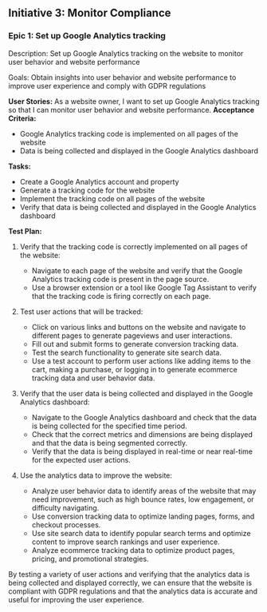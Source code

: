 ## Initiative 3: Monitor Compliance

### Epic 1: Set up Google Analytics tracking

Description: Set up Google Analytics tracking on the website to monitor user behavior and website performance

Goals: Obtain insights into user behavior and website performance to improve user experience and comply with GDPR regulations

**User Stories:**
As a website owner, I want to set up Google Analytics tracking so that I can monitor user behavior and website performance.
**Acceptance Criteria:**

- Google Analytics tracking code is implemented on all pages of the website
- Data is being collected and displayed in the Google Analytics dashboard

**Tasks:**

- Create a Google Analytics account and property
- Generate a tracking code for the website
- Implement the tracking code on all pages of the website
- Verify that data is being collected and displayed in the Google Analytics dashboard

**Test Plan:**

1.  Verify that the tracking code is correctly implemented on all pages of the website:

    - Navigate to each page of the website and verify that the Google Analytics tracking code is present in the page source.
    - Use a browser extension or a tool like Google Tag Assistant to verify that the tracking code is firing correctly on each page.

2.  Test user actions that will be tracked:

    - Click on various links and buttons on the website and navigate to different pages to generate pageviews and user interactions.
    - Fill out and submit forms to generate conversion tracking data.
    - Test the search functionality to generate site search data.
    - Use a test account to perform user actions like adding items to the cart, making a purchase, or logging in to generate ecommerce tracking data and user behavior data.

3.  Verify that the user data is being collected and displayed in the Google Analytics dashboard:

    - Navigate to the Google Analytics dashboard and check that the data is being collected for the specified time period.
    - Check that the correct metrics and dimensions are being displayed and that the data is being segmented correctly.
    - Verify that the data is being displayed in real-time or near real-time for the expected user actions.

4.  Use the analytics data to improve the website:
    - Analyze user behavior data to identify areas of the website that may need improvement, such as high bounce rates, low engagement, or difficulty navigating.
    - Use conversion tracking data to optimize landing pages, forms, and checkout processes.
    - Use site search data to identify popular search terms and optimize content to improve search rankings and user experience.
    - Analyze ecommerce tracking data to optimize product pages, pricing, and promotional strategies.

By testing a variety of user actions and verifying that the analytics data is being collected and displayed correctly, we can ensure that the website is compliant with GDPR regulations and that the analytics data is accurate and useful for improving the user experience.
